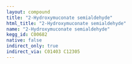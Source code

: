 ```yaml
---
layout: compound
title: "2-Hydroxymuconate semialdehyde"
html_title: "2-Hydroxymuconate semialdehyde"
name: "2-Hydroxymuconate semialdehyde"
kegg_id: C00682
native: false
indirect_only: true
indirect_via: C01403 C12305
---
```

